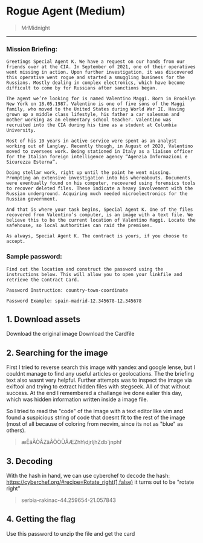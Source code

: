 # Rogue Agent (Medium)
> MrMidnight

-----------------------------------------

### Mission Briefing:

```
Greetings Special Agent K. We have a request on our hands from our friends over at the CIA. In September of 2021, one of their operatives went missing in action. Upon further investigation, it was discovered this operative went rogue and started a smuggling business for the Russians. Mostly dealing in complex electronics, which have become difficult to come by for Russians after sanctions began.

The agent we’re looking for is named Valentino Maggi. Born in Brooklyn New York on 18.05.1987. Valentino is one of five sons of the Maggi family, who moved to the United States during World War II. Having grown up a middle class lifestyle, his father a car salesman and mother working as an elementary school teacher. Valentino was recruited into the CIA during his time as a student at Columbia University.

Most of his 10 years in active service were spent as an analyst working out of Langley. Recently though, in August of 2020, Valentino moved to oversees work. Being stationed in Italy as a liaison officer for the Italian foreign intelligence agency “Agenzia Informazioni e Sicurezza Esterna”.

Doing stellar work, right up until the point he went missing. Prompting an extensive investigation into his whereabouts. Documents were eventually found on his computer, recovered using forensics tools to recover deleted files. These indicate a heavy involvement with the Russian underground. Acquiring much needed microelectronics for the Russian government.

And that is where your task begins, Special Agent K. One of the files recovered from Valentino’s computer, is an image with a text file. We believe this to be the current location of Valentino Maggi. Locate the safehouse, so local authorities can raid the premises.

As always, Special Agent K. The contract is yours, if you choose to accept.
```
### Sample password:
```
Find out the location and construct the password using the instructions below. This will allow you to open your linkfile and retrieve the Contract Card.

Password Instruction: country-town-coordinate

Password Example: spain-madrid-12.345678-12.345678
```

## 1. Download assets

Download the original image
Download the Cardfile


## 2. Searching for the image

First I tried to reverse search this image with yandex and google lense, but I couldnt manage to find any useful articles or geolocations. The the briefing text also wasnt very helpful. Further attempts was to inspect the image via exiftool and trying to extract hidden files with stegseek. All of that without success. At the end I remembered a challange ive done ealier this day, which was hidden information written inside a image file.

So I tried to read the "code" of the image with a text editor like vim and found a suspicious string of code that doesnt fit to the rest of the image (most of all because of coloring from neovim, since its not as "blue" as others).

>æÊäÄÒÂZäÂÖÒÜÂÆZhh\djrljhZdb\`jnphf


## 3. Decoding

With the hash in hand, we can use cyberchef to decode the hash: https://cyberchef.org/#recipe=Rotate_right(1,false) it turns out to be "rotate right"

>serbia-rakinac-44.259654-21.057843
## 4. Getting the flag

Use this password to unzip the file and get the card
```
